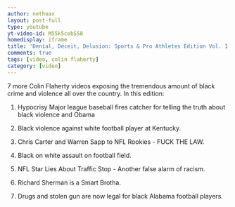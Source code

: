 ```yaml
---
author: nethoax
layout: post-full
type: youtube
yt-video-id: M55k5cebSS8
homedisplay: iframe
title: 'Denial, Deceit, Delusion: Sports & Pro Athletes Edition Vol. 1 (Colin Flaherty Compilation #98)'
comments: true
tags: [video, colin flaherty]
category: [video]
---
```


7 more Colin Flaherty videos exposing the tremendous amount of black crime and violence all over the country. In this edition:

1. Hypocrisy Major league baseball fires catcher for telling the truth about black violence and Obama

2. Black violence against white football player at Kentucky.

3. Chris Carter and Warren Sapp to NFL Rookies - FUCK THE LAW.

4. Black on white assault on football field.

5. NFL Star Lies About Traffic Stop - Another false alarm of racism.

6. Richard Sherman is a Smart Brotha.

7. Drugs and stolen gun are now legal for black Alabama football players.
